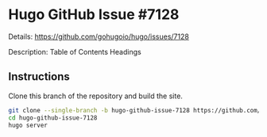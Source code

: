 # Hugo GitHub Issue #7128

Details: <https://github.com/gohugoio/hugo/issues/7128>

Description: Table of Contents Headings

## Instructions

Clone this branch of the repository and build the site.

```bash
git clone --single-branch -b hugo-github-issue-7128 https://github.com/jmooring/hugo-testing hugo-github-issue-7128
cd hugo-github-issue-7128
hugo server
```

